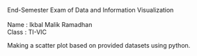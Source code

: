 End-Semester Exam of Data and Information Visualization<br />
<br />
Name  : Ikbal Malik Ramadhan<br />
Class : TI-VIC<br />

Making a scatter plot based on provided datasets using python.
